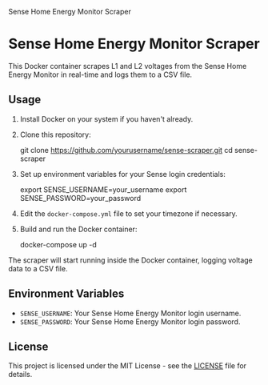   Sense Home Energy Monitor Scraper

Sense Home Energy Monitor Scraper
=================================

This Docker container scrapes L1 and L2 voltages from the Sense Home Energy Monitor in real-time and logs them to a CSV file.

Usage
-----

1.  Install Docker on your system if you haven't already.
2.  Clone this repository:

    git clone https://github.com/yourusername/sense-scraper.git
    cd sense-scraper
    

3.  Set up environment variables for your Sense login credentials:

    export SENSE_USERNAME=your_username
    export SENSE_PASSWORD=your_password
    

4.  Edit the `docker-compose.yml` file to set your timezone if necessary.
5.  Build and run the Docker container:

    docker-compose up -d
    

The scraper will start running inside the Docker container, logging voltage data to a CSV file.

Environment Variables
---------------------

*   `SENSE_USERNAME`: Your Sense Home Energy Monitor login username.
*   `SENSE_PASSWORD`: Your Sense Home Energy Monitor login password.

License
-------

This project is licensed under the MIT License - see the [LICENSE](LICENSE) file for details.
